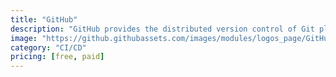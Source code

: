 ```yaml
---
title: "GitHub"
description: "GitHub provides the distributed version control of Git plus access control, bug tracking, software feature requests, task management, continuous integration, and wikis for every project. "
image: "https://github.githubassets.com/images/modules/logos_page/GitHub-Mark.png"
category: "CI/CD"
pricing: [free, paid]
---
```


